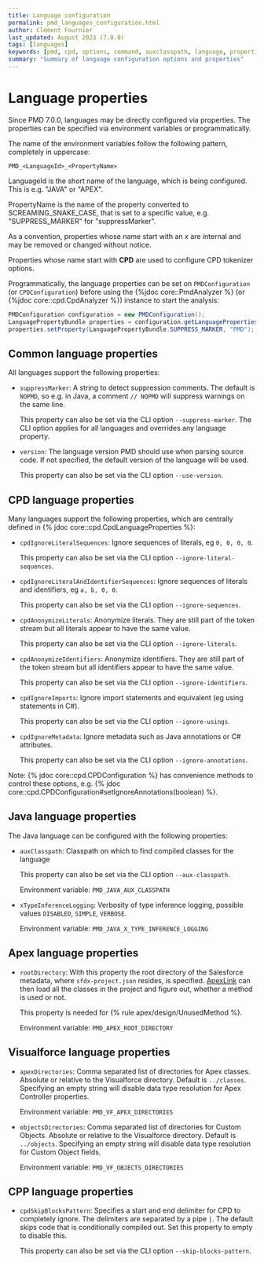 ```yaml
---
title: Language configuration
permalink: pmd_languages_configuration.html
author: Clément Fournier
last_updated: August 2023 (7.0.0)
tags: [languages]
keywords: [pmd, cpd, options, command, auxclasspath, language, properties]
summary: "Summary of language configuration options and properties"
---
```


# Language properties

Since PMD 7.0.0, languages may be directly configured via properties.
The properties can be specified via environment variables or programmatically.

The name of the environment variables follow the following pattern,
completely in uppercase:

    PMD_<LanguageId>_<PropertyName>

LanguageId is the short name of the language, which is being configured. This is e.g. "JAVA" or "APEX".

PropertyName is the name of the property converted to SCREAMING_SNAKE_CASE, that is set to a specific value, e.g. "SUPPRESS_MARKER" for "suppressMarker".

As a convention, properties whose name start with an *x* are internal and may be removed or changed without notice.

Properties whose name start with **CPD** are used to configure CPD tokenizer options.

Programmatically, the language properties can be set on `PMDConfiguration` (or `CPDConfiguration`) before using the
{%jdoc core::PmdAnalyzer %} (or {%jdoc core::cpd.CpdAnalyzer %}) instance
to start the analysis:

```java
PMDConfiguration configuration = new PMDConfiguration();
LanguagePropertyBundle properties = configuration.getLanguageProperties(LanguageRegistry.PMD.getLanguageById("java"));
properties.setProperty(LanguagePropertyBundle.SUPPRESS_MARKER, "PMD");
```

## Common language properties

All languages support the following properties:

- `suppressMarker`: A string to detect suppression comments. The default is `NOPMD`, so e.g. in Java, a
  comment `// NOPMD` will suppress warnings on the same line.

  This property can also be set via the CLI option `--suppress-marker`. The CLI option applies for all languages
  and overrides any language property.

- `version`: The language version PMD should use when parsing source code. If not specified, the default
  version of the language will be used.

  This property can also be set via the CLI option `--use-version`.

## CPD language properties

Many languages support the following properties, which are centrally defined in {% jdoc core::cpd.CpdLanguageProperties %}:

- `cpdIgnoreLiteralSequences`: Ignore sequences of literals, eg `0, 0, 0, 0`.

  This property can also be set via the CLI option `--ignore-literal-sequences`.

- `cpdIgnoreLiteralAndIdentifierSequences`: Ignore sequences of literals and identifiers, eg `a, b, 0, 0`.

  This property can also be set via the CLI option `--ignore-sequences`.

- `cpdAnonymizeLiterals`: Anonymize literals. They are still part of the token stream but all literals appear to have
  the same value.

  This property can also be set via the CLI option `--ignore-literals`.

- `cpdAnonymizeIdentifiers`: Anonymize identifiers. They are still part of the token stream but all identifiers
  appear to have the same value.

  This property can also be set via the CLI option `--ignore-identifiers`.

- `cpdIgnoreImports`: Ignore import statements and equivalent (eg using statements in C#).

  This property can also be set via the CLI option `--ignore-usings`.

- `cpdIgnoreMetadata`: Ignore metadata such as Java annotations or C# attributes.

  This property can also be set via the CLI option `--ignore-annotations`.

Note: {% jdoc core::cpd.CPDConfiguration %} has convenience methods to control these options, e.g.
{% jdoc core::cpd.CPDConfiguration#setIgnoreAnnotations(boolean) %}.

## Java language properties

The Java language can be configured with the following properties:

- `auxClasspath`: Classpath on which to find compiled classes for the language

  This property can also be set via the CLI option `--aux-classpath`.

  Environment variable: `PMD_JAVA_AUX_CLASSPATH`

- `xTypeInferenceLogging`: Verbosity of type inference logging, possible values `DISABLED`, `SIMPLE`, `VERBOSE`.

  Environment variable: `PMD_JAVA_X_TYPE_INFERENCE_LOGGING`

## Apex language properties

- `rootDirectory`: With this property the root directory of the Salesforce metadata, where `sfdx-project.json`
  resides, is specified. [ApexLink](https://github.com/nawforce/ApexLink) can then load all the classes
  in the project and figure out, whether a method is used or not.

  This property is needed for {% rule apex/design/UnusedMethod %}.

  Environment variable: `PMD_APEX_ROOT_DIRECTORY`

## Visualforce language properties

- `apexDirectories`: Comma separated list of directories for Apex classes. Absolute
  or relative to the Visualforce directory. Default is `../classes`. Specifying an
  empty string will disable data type resolution for Apex Controller properties.

  Environment variable: `PMD_VF_APEX_DIRECTORIES`

- `objectsDirectories`: Comma separated list of directories for Custom Objects.
  Absolute or relative to the Visualforce directory. Default is `../objects`.
  Specifying an empty string will disable data type resolution for Custom Object fields.

  Environment variable: `PMD_VF_OBJECTS_DIRECTORIES`

## CPP language properties

- `cpdSkipBlocksPattern`: Specifies a start and end delimiter for CPD to completely ignore.
  The delimiters are separated by a pipe `|`. The default skips code
  that is conditionally compiled out. Set this property to empty to disable this.

  This property can also be set via the CLI option `--skip-blocks-pattern`.
